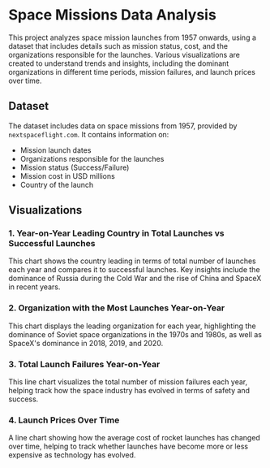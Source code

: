 # Space Missions Data Analysis

This project analyzes space mission launches from 1957 onwards, using a dataset that includes details such as mission status, cost, and the organizations responsible for the launches. Various visualizations are created to understand trends and insights, including the dominant organizations in different time periods, mission failures, and launch prices over time.

## Dataset

The dataset includes data on space missions from 1957, provided by `nextspaceflight.com`. It contains information on:
- Mission launch dates
- Organizations responsible for the launches
- Mission status (Success/Failure)
- Mission cost in USD millions
- Country of the launch

## Visualizations

### 1. Year-on-Year Leading Country in Total Launches vs Successful Launches
This chart shows the country leading in terms of total number of launches each year and compares it to successful launches. Key insights include the dominance of Russia during the Cold War and the rise of China and SpaceX in recent years.

### 2. Organization with the Most Launches Year-on-Year
This chart displays the leading organization for each year, highlighting the dominance of Soviet space organizations in the 1970s and 1980s, as well as SpaceX's dominance in 2018, 2019, and 2020.

### 3. Total Launch Failures Year-on-Year
This line chart visualizes the total number of mission failures each year, helping track how the space industry has evolved in terms of safety and success.

### 4. Launch Prices Over Time
A line chart showing how the average cost of rocket launches has changed over time, helping to track whether launches have become more or less expensive as technology has evolved.
